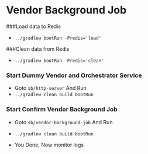 # Vendor Background Job

###Load data to Redis

* `../gradlew bootRun -Predis='load'`


###Clean data from Redis


* `../gradlew bootRun -Predis='clean'`


### Start Dummy Vendor and Orchestrator Service

*   Goto  `sb/http-server` And Run
* `../gradlew clean build bootRun`


### Start Confirm Vendor Background Job

* Goto `sb/vendor-background-job` And Run
* `../gradlew clean build bootRun`

* You Done, Now  monitor logs
